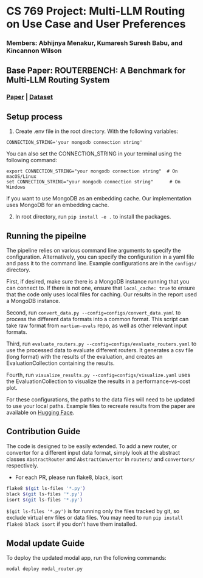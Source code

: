 # CS 769 Project: Multi-LLM Routing on Use Case and User Preferences
### Members: Abhijnya Menakur, Kumaresh Suresh Babu, and Kincannon Wilson

## Base Paper: ROUTERBENCH: A Benchmark for Multi-LLM Routing System
### [Paper](https://arxiv.org/abs/2403.12031) | [Dataset](https://huggingface.co/datasets/withmartian/routerbench)

## Setup process
1. Create .env file in the root directory. With the following variables:
```
CONNECTION_STRING='your mongodb connection string'
```

You can also set the CONNECTION_STRING in your terminal using the following command:
```
export CONNECTION_STRING="your mongodb connection string"  # On macOS/Linux
set CONNECTION_STRING="your mongodb connection string"      # On Windows
```
if you want to use MongoDB as an embedding cache. Our implementation uses MongoDB for an embedding cache.

2. In root directory, run `pip install -e .` to install the packages.

## Running the pipeilne 

The pipeline relies on various command line arguments to specify the configuration. Alternatively, you can specify the 
configuration in a yaml file and pass it to the command line. Example configurations are in the `configs/` directory.

First, if desired, make sure there is a MongoDB instance running that you can connect to. If there is not one, ensure that `local_cache: true` to ensure that 
the code only uses local files for caching. Our results in the report used a MongoDB instance.

Second, run `convert_data.py --config=configs/convert_data.yaml` to process the different data formats into a common format.
    This script can take raw format from `martian-evals` repo, as well as other relevant input formats.

Third, run `evaluate_routers.py --config=configs/evaluate_routers.yaml` to use the processed data to evaluate different routers. It generates a csv file (long format) with the results of the evaluation, and creates an EvaluationCollection containing the results.

Fourth, run `visualize_results.py --config=configs/visualize.yaml` uses the EvaluationCollection to visualize the results in a performance-vs-cost plot.

For these configurations, the paths to the data files will need to be updated to use your local paths. Example files to recreate results from the paper are available on [Hugging Face](https://huggingface.co/datasets/withmartian/routerbench).


## Contribution Guide

The code is designed to be easily extended. To add a new router, or convertor for a different input data format, simply look
at the abstract classes `AbstractRouter` and `AbstractConvertor` in `routers/` and `convertors/` respectively.

- For each PR, please run flake8, black, isort
```bash
flake8 $(git ls-files '*.py')
black $(git ls-files '*.py')
isort $(git ls-files '*.py')
```
`$(git ls-files '*.py')` is for running only the files tracked by git, so exclude virtual env files or data files.
You may need to run `pip install flake8 black isort` if you don't have them installed.

## Modal update Guide
To deploy the updated modal app, run the following commands:
```bash
modal deploy modal_router.py
```

